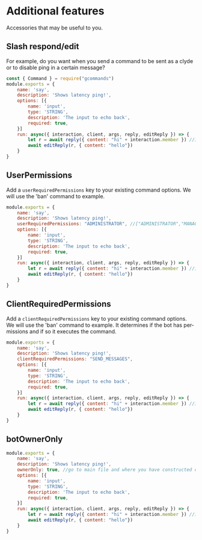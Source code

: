 # Additional features

<language lang="en" inline=true>Accessories that may be useful to you.</language>

## Slash respond/edit

<language lang="en" inline=true>For example, do you want when you send a command to be sent as a clyde or to disable ping in a certain message?</language>

<branch version="1.x">

<language lang="en">

```js
const { Command } = require("gcommands")
module.exports = {
    name: 'say',
    description: 'Shows latency ping!',
    options: [{
        name: 'input',
        type: 'STRING',
        description: 'The input to echo back',
        required: true,
    }]
    run: async({ interaction, client, args, reply, editReply }) => {
        let r = await reply({ content: "hi" + interaction.member }) //interaction will be slash interaction when user uses slash command but if users uses normal then interaction will me message!
        await editReply(r, { content: "hello"})
    }
}
```
</language>

</branch>

## UserPermissions

<branch version="1.x">

<language lang="en" inline=true>Add a `userRequiredPermissions` key to your existing command options. We will use the 'ban' command to example.</language>

```js {8}
module.exports = {
    name: 'say',
    description: 'Shows latency ping!',
    userRequiredPermissions: "ADMINISTRATOR", //["ADMINISTRATOR","MANAGE_GUILD"]
    options: [{
        name: 'input',
        type: 'STRING',
        description: 'The input to echo back',
        required: true,
    }]
    run: async({ interaction, client, args, reply, editReply }) => {
        let r = await reply({ content: "hi" + interaction.member }) //interaction will be slash interaction when user uses slash command but if users uses normal then interaction will me message!
        await editReply(r, { content: "hello"})
    }
}
```

</branch>

## ClientRequiredPermissions

<branch version="5.x">

<language lang="en">

Add a `clientRequiredPermissions` key to your existing command options. We will use the 'ban' command to example.
It determines if the bot has permissions and if so it executes the command.

</language>

```js {8}
module.exports = {
    name: 'say',
    description: 'Shows latency ping!',
    clientRequiredPermissions: "SEND_MESSAGES",
    options: [{
        name: 'input',
        type: 'STRING',
        description: 'The input to echo back',
        required: true,
    }]
    run: async({ interaction, client, args, reply, editReply }) => {
        let r = await reply({ content: "hi" + interaction.member }) //interaction will be slash interaction when user uses slash command but if users uses normal then interaction will me message!
        await editReply(r, { content: "hello"})
    }
}
```

</branch>

## botOwnerOnly

```js {8}
module.exports = {
    name: 'say',
    description: 'Shows latency ping!',
    ownerOnly: true, //go to main file and where you have constructed discord-cmds.js add ownerID: ""
    options: [{
        name: 'input',
        type: 'STRING',
        description: 'The input to echo back',
        required: true,
    }]
    run: async({ interaction, client, args, reply, editReply }) => {
        let r = await reply({ content: "hi" + interaction.member }) //interaction will be slash interaction when user uses slash command but if users uses normal then interaction will me message!
        await editReply(r, { content: "hello"})
    }
}
```

</language>
